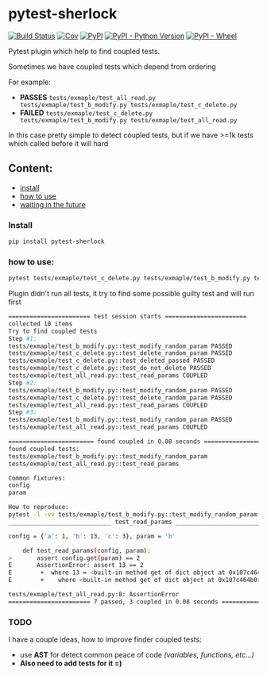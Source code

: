# pytest-sherlock

[![Build Status](https://travis-ci.com/DKorytkin/pytest-sherlock.svg?branch=master)](https://travis-ci.com/DKorytkin/pytest-sherlock)
[![Cov](https://codecov.io/gh/DKorytkin/pytest-sherlock/branch/master/graph/badge.svg)](https://codecov.io/gh/DKorytkin/pytest-sherlock/branch/master)
[![PyPI](https://img.shields.io/pypi/v/pytest-sherlock)](https://pypi.org/project/pytest-sherlock/)
[![PyPI - Python Version](https://img.shields.io/pypi/pyversions/pytest-sherlock)](https://pypi.org/project/pytest-sherlock/)
[![PyPI - Wheel](https://img.shields.io/pypi/wheel/pytest-sherlock)](https://pypi.org/project/pytest-sherlock/)

Pytest plugin which help to find coupled tests.

Sometimes we have coupled tests which depend from ordering

For example:
- **PASSES** `tests/exmaple/test_all_read.py tests/exmaple/test_b_modify.py tests/exmaple/test_c_delete.py`
- **FAILED** `tests/exmaple/test_c_delete.py tests/exmaple/test_b_modify.py tests/exmaple/test_all_read.py`

In this case pretty simple to detect coupled tests, but if we have >=1k tests which called before it will hard


## Content:
- [install](#install)
- [how to use](#how-to-use)
- [waiting in the future](#todo)

### Install
```bash
pip install pytest-sherlock
```

### how to use:
```bash
pytest tests/exmaple/test_c_delete.py tests/exmaple/test_b_modify.py tests/exmaple/test_all_read.py --flaky-test="test_read_params" -vv
```
Plugin didn't run all tests, it try to find some possible guilty test and will run first
```bash
======================= test session starts =======================
collected 10 items                                                                                                                                                                                  
Try to find coupled tests
Step #1:
tests/exmaple/test_b_modify.py::test_modify_random_param PASSED                                                                                                                               [ 20%]
tests/exmaple/test_c_delete.py::test_delete_random_param PASSED                                                                                                                               [ 40%]
tests/exmaple/test_c_delete.py::test_deleted_passed PASSED                                                                                                                                    [ 60%]
tests/exmaple/test_c_delete.py::test_do_not_delete PASSED                                                                                                                                     [ 80%]
tests/exmaple/test_all_read.py::test_read_params COUPLED                                                                                                                                      [100%]
Step #2:
tests/exmaple/test_b_modify.py::test_modify_random_param PASSED                                                                                                                               [ 33%]
tests/exmaple/test_c_delete.py::test_delete_random_param PASSED                                                                                                                               [ 66%]
tests/exmaple/test_all_read.py::test_read_params COUPLED                                                                                                                                      [100%]
Step #3:
tests/exmaple/test_b_modify.py::test_modify_random_param PASSED                                                                                                                               [ 50%]
tests/exmaple/test_all_read.py::test_read_params COUPLED                                                                                                                                      [100%]

======================== found coupled in 0.08 seconds ========================
found coupled tests:
tests/exmaple/test_b_modify.py::test_modify_random_param
tests/exmaple/test_all_read.py::test_read_params

Common fixtures:
config
param

How to reproduce:
pytest -l -vv tests/exmaple/test_b_modify.py::test_modify_random_param tests/exmaple/test_all_read.py::test_read_params
_____________________________ test_read_params __________________________________

config = {'a': 1, 'b': 13, 'c': 3}, param = 'b'

    def test_read_params(config, param):
>       assert config.get(param) == 2
E       AssertionError: assert 13 == 2
E        +  where 13 = <built-in method get of dict object at 0x107c464b0>('b')
E        +    where <built-in method get of dict object at 0x107c464b0> = {'a': 1, 'b': 13, 'c': 3}.get

tests/exmaple/test_all_read.py:8: AssertionError
======================= 7 passed, 3 coupled in 0.08 seconds ======================= 
```

### TODO
I have a couple ideas, how to improve finder coupled tests:
- use **AST** for detect common peace of code *(variables, functions, etc...)*
- **Also need to add tests for it =)**
